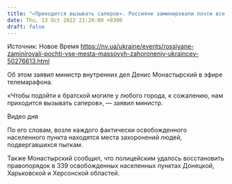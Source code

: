 ```yaml
---
title: "«Приходится вызывать саперов». Россияне заминировали почти все места массовых захоронений украинцев — Монастырский"
date: Thu, 13 Oct 2022 21:20:00 +0300
draft: false
---
```

Источник: Новое Время https://nv.ua/ukraine/events/rossiyane-zaminirovali-pochti-vse-mesta-massovyh-zahoroneniy-ukraincev-50276613.html


 Об этом заявил министр внутренних дел Денис Монастырский в эфире телемарафона.

«Чтобы подойти к братской могиле у любого города, к сожалению, нам приходится вызывать саперов», — заявил министр.

 Видео дня   

По его словам, возле каждого фактически освобожденного населенного пункта находятся места захоронений людей, подвергавшихся пыткам.

Также Монастырский сообщил, что полицейским удалось восстановить правопорядок в 339 освобожденных населенных пунктах Донецкой, Харьковской и Херсонской областей.
